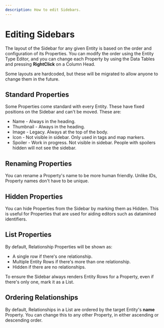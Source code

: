 ```yaml
---
description: How to edit Sidebars.
---
```


# Editing Sidebars

The layout of the Sidebar for any given Entity is based on the order and configuration of its Properties. You can modify the order using the Entity Type Editor, and you can change each Property by using the Data Tables and pressing **RightClick** on a Column Head.

Some layouts are hardcoded, but these will be migrated to allow anyone to change them in the future.

## Standard Properties

Some Properties come standard with every Entity. These have fixed positions on the Sidebar and can't be moved. These are:

* Name - Always in the heading.
* Thumbnail - Always in the heading.
* Image - Legacy. Always at the top of the body.
* Icon - Not visible in sidebar. Only used in tags and map markers.
* Spoiler - Work in progress. Not visible in sidebar. People with spoilers hidden will not see the sidebar.

## Renaming Properties

You can rename a Property's name to be more human friendly. Unlike IDs, Property names don't have to be unique.

## Hidden Properties

You can hide Properties from the Sidebar by marking them as Hidden. This is useful for Properties that are used for aiding editors such as datamined identifiers.

## List Properties

By default, Relationship Properties will be shown as:

* A single row if there's one relationship.
* Multiple Entity Rows if there's more than one relationship.
* Hidden if there are no relationships.

To ensure the Sidebar always renders Entity Rows for a Property, even if there's only one, mark it as a List.

## Ordering Relationships

By default, Relationships in a List are ordered by the target Entity's **name** Property. You can change this to any other Property, in either ascending or descending order.

